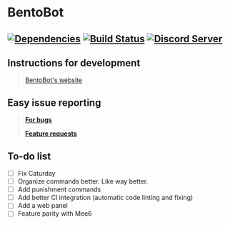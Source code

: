 # BentoBot
[![Dependencies](https://david-dm.org/suushii/bentobot.svg)](https://david-dm.org/suushii/bentobot) [![Build Status](https://travis-ci.org/suushii/bentobot.svg?branch=master)](https://travis-ci.org/suushii/bentobot) [![Discord Server](https://discordapp.com/api/guilds/380494087817789440/embed.png)](http://discord.me/approx72)
--------------
## Instructions for development
> [BentoBot's website](https://suushii.github.io/bentobot)

## Easy issue reporting
> [**For bugs**](https://github.com/suushii/bentobot/issues/new?template=bug.md&labels=bug)

> [**Feature requests**](https://github.com/suushii/bentobot/issues/new?template=featurerequest.md&labels=feature-request)

## To-do list
- [ ] Fix Caturday
- [ ] Organize commands better. Like way better.
- [ ] Add punishment commands
- [ ] Add better CI integration (automatic code linting and fixing)
- [ ] Add a web panel
- [ ] Feature parity with Mee6
